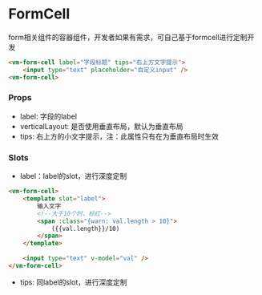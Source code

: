 FormCell
==============
form相关组件的容器组件，开发者如果有需求，可自己基于formcell进行定制开发

```html
<vm-form-cell label="字段标题" tips="右上方文字提示">
    <input type="text" placeholder="自定义input" />
<vm-form-cell>
```

### Props

* label: 字段的label
* verticalLayout: 是否使用垂直布局，默认为垂直布局
* tips: 右上方的小文字提示，注：此属性只有在为垂直布局时生效

### Slots

* label：label的slot，进行深度定制

```html
<vm-form-cell>
	<template slot="label">
		输入文字
		<!--大于10个时，标红-->
		<span :class="{warn: val.length > 10}">
			({{val.length}}/10)
		</span>
	</template>
	
	<input type="text" v-model="val" />
</vm-form-cell>
```

* tips: 同label的slot，进行深度定制